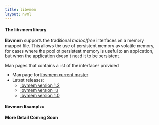 ```yaml
---
title: libvmem
layout: nvml
---
```


#### The libvmem library

**libvmem** supports the traditional _malloc_/_free_
interfaces on a memory mapped file.  This allows the
use of persistent memory as volatile memory, for cases
where the pool of persistent memory is useful to an
application, but when the application doesn't need
it to be persistent.

Man pages that contains a list of the interfaces provided:

* Man page for [libvmem current master](../manpages/master/libvmem.3.html)
* Latest releases:
   * [libvmem version 1.2](../manpages/v1.2/libvmem.3.html)
   * [libvmem version 1.1](../manpages/v1.1/libvmem.3.html)
   * [libvmem version 1.0](../manpages/v1.0/libvmem.3.html)

#### libvmem Examples

**More Detail Coming Soon**

<code data-gist-id='andyrudoff/02a10ca6b9ab7d07922b' data-gist-file='manpage.c' data-gist-line='37-66' data-gist-highlight-line='40' data-gist-hide-footer='true'></code>
